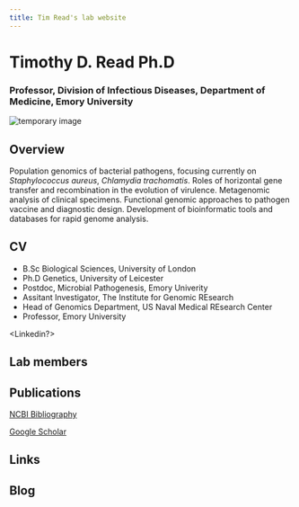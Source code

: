 ```yaml
---
title: Tim Read's lab website
---
```


# Timothy D. Read Ph.D

### Professor, Division of Infectious Diseases, Department of Medicine, Emory University

![temporary image](/Users/timothyread/Pictures/tim_2013.JPG)

## Overview

Population genomics of bacterial pathogens, focusing currently on *Staphylococcus aureus*, *Chlamydia trachomatis*. Roles of horizontal gene transfer and recombination in the evolution of virulence. Metagenomic analysis of clinical specimens. Functional genomic approaches to pathogen vaccine and diagnostic design. Development of bioinformatic tools and databases for rapid genome analysis.

## CV

* B.Sc Biological Sciences, University of London
* Ph.D Genetics, University of Leicester
* Postdoc, Microbial Pathogenesis, Emory Univerity
* Assitant Investigator, The Institute for Genomic REsearch
* Head of Genomics Department, US Naval Medical REsearch Center
* Professor, Emory University

<Linkedin?>


## Lab members

## Publications

[NCBI Bibliography](http://www.ncbi.nlm.nih.gov/myncbi/browse/collection/43406898/?sort=date&direction=descending)

[Google Scholar](https://scholar.google.com/citations?user=XF5C7cgAAAAJ&hl=en)

## Links
<Twitter>
<Staphopia>


## Blog
